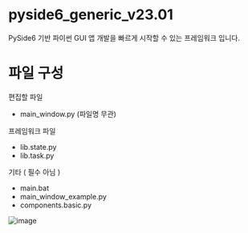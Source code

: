 # pyside6_generic_v23.01
PySide6 기반 파이썬 GUI 앱 개발을 빠르게 시작할 수 있는 프레임워크 입니다.


# 파일 구성
편집할 파일
 - main_window.py (파일명 무관)

프레임워크 파일
 - lib.state.py
 - lib.task.py

기타 ( 필수 아님 )
 - main.bat
 - main_window_example.py
 - components.basic.py

   
![image](https://github.com/active0831/pyside6_generic_v23.01/assets/91447903/a177d048-6c65-487e-8e99-4881f49af6aa)
